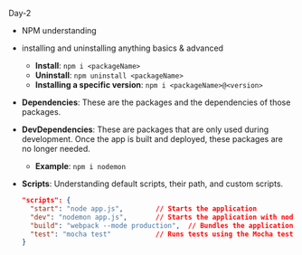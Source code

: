 Day-2

- NPM understanding
    
- installing and uninstalling anything basics & advanced
    - **Install**: `npm i <packageName>`
    - **Uninstall**: `npm uninstall <packageName>`
    - **Installing a specific version**: `npm i <packageName>@<version>`

- **Dependencies**: These are the packages and the dependencies of those packages.

- **DevDependencies**: These are packages that are only used during development. Once the app is built and deployed, these packages are no longer needed.

  - **Example**: `npm i nodemon`

- **Scripts**: Understanding default scripts, their path, and custom scripts.

  ```json
  "scripts": {
    "start": "node app.js",        // Starts the application
    "dev": "nodemon app.js",       // Starts the application with nodemon for auto-reloading during development
    "build": "webpack --mode production",  // Bundles the application using webpack for production
    "test": "mocha test"           // Runs tests using the Mocha testing framework
  }
  ```
